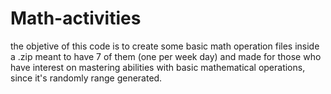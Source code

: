 # Math-activities

the objetive of this code is to create some basic math operation files inside a .zip meant to have 7 of them (one per week day) and made for those who have interest on mastering abilities with basic mathematical operations, since it's randomly range generated.
